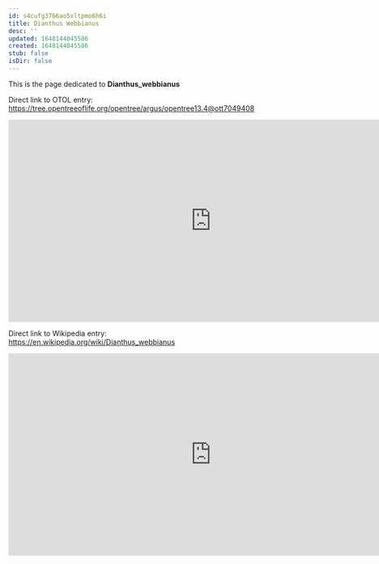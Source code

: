 ```yaml
---
id: s4cufg3766ao5xltpmo6h6i
title: Dianthus Webbianus
desc: ''
updated: 1648144045586
created: 1648144045586
stub: false
isDir: false
---
```

This is the page dedicated to **Dianthus_webbianus**


Direct link to OTOL entry: https://tree.opentreeoflife.org/opentree/argus/opentree13.4@ott7049408



<html>
    <body>
    <iframe src="https://tree.opentreeoflife.org/opentree/argus/opentree13.4@ott7049408"
    width="800" height="400" frameborder="0" allowfullscreen> </iframe>
    </body>
</html>
    


Direct link to Wikipedia entry: https://en.wikipedia.org/wiki/Dianthus_webbianus



<html>
    <body>
    <iframe src="https://en.wikipedia.org/wiki/Dianthus_webbianus"
    width="800" height="400" frameborder="0" allowfullscreen> </iframe>
    </body>
</html>
    
